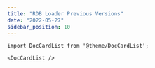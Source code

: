 ```yaml
---
title: "RDB Loader Previous Versions"
date: "2022-05-27"
sidebar_position: 10
---
```


```mdx-code-block
import DocCardList from '@theme/DocCardList';

<DocCardList />
```
